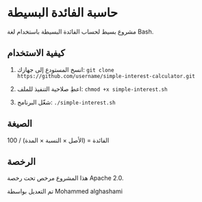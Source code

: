 
# حاسبة الفائدة البسيطة

مشروع بسيط لحساب الفائدة البسيطة باستخدام لغة Bash.

## كيفية الاستخدام

1. انسخ المستودع إلى جهازك:
`git clone https://github.com/username/simple-interest-calculator.git`

2. اعطِ صلاحية التنفيذ للملف:
`chmod +x simple-interest.sh`

3. شغّل البرنامج:
`./simple-interest.sh`

## الصيغة

الفائدة = (الأصل × النسبة × المدة) / 100

## الرخصة

هذا المشروع مرخص تحت رخصة Apache 2.0.

تم التعديل بواسطة Mohammed alghashami 
